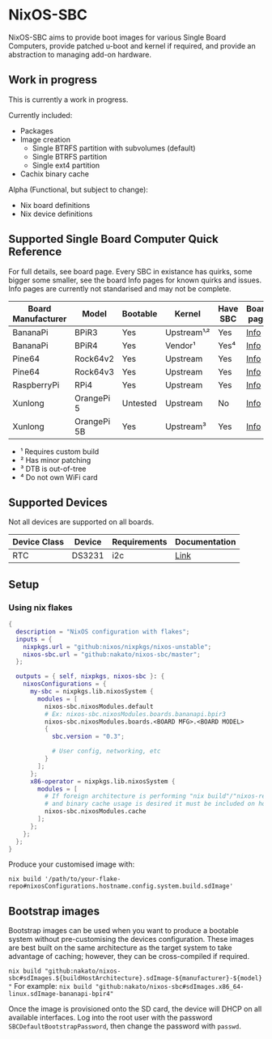 # NixOS-SBC

NixOS-SBC aims to provide boot images for various Single Board Computers,
provide patched u-boot and kernel if required, and provide an abstraction
to managing add-on hardware.


## Work in progress

This is currently a work in progress.

Currently included:
 * Packages
 * Image creation
   * Single BTRFS partition with subvolumes (default)
   * Single BTRFS partition
   * Single ext4 partition
 * Cachix binary cache

Alpha (Functional, but subject to change):
 * Nix board definitions
 * Nix device definitions


## Supported Single Board Computer Quick Reference

For full details, see board page.  Every SBC in existance has quirks, some bigger some smaller, see the board Info pages for known quirks and issues.
Info pages are currently not standarised and may not be complete.

| Board Manufacturer | Model           | Bootable | Kernel      | Have SBC | Board page |
| ------------------ | --------------- | -------- | ----------- | -------- | ---------- |
| BananaPi           | BPiR3           | Yes      | Upstream¹˒² | Yes      | [Info](/modules/boards/bananapi/bpir3/info.md) |
| BananaPi           | BPiR4           | Yes      | Vendor¹     | Yes⁴     | [Info](/modules/boards/bananapi/bpir4/info.md) |
| Pine64             | Rock64v2        | Yes      | Upstream    | Yes      | [Info](/modules/boards/pine64/rock64/info.md) |
| Pine64             | Rock64v3        | Yes      | Upstream    | Yes      | [Info](/modules/boards/pine64/rock64/info.md) |
| RaspberryPi        | RPi4            | Yes      | Upstream    | Yes      | [Info](/modules/boards/raspberrypi/rpi4/info.md) |
| Xunlong            | OrangePi 5      | Untested | Upstream    | No       | [Info](/modules/boards/xunlong/opi5/info.md) |
| Xunlong            | OrangePi 5B     | Yes      | Upstream³   | Yes      | [Info](/modules/boards/xunlong/opi5/info.md) |

* ¹ Requires custom build
* ² Has minor patching
* ³ DTB is out-of-tree
* ⁴ Do not own WiFi card

## Supported Devices

Not all devices are supported on all boards.

| Device Class | Device | Requirements | Documentation |
| ------------ | ------ | ------------ | ------------- |
| RTC          | DS3231 | i2c          | [Link](./lib/devices/rtc/ds3231/README.md) |


## Setup

### Using nix flakes

```nix
{
  description = "NixOS configuration with flakes";
  inputs = {
    nixpkgs.url = "github:nixos/nixpkgs/nixos-unstable";
    nixos-sbc.url = "github:nakato/nixos-sbc/master";
  };

  outputs = { self, nixpkgs, nixos-sbc }: {
    nixosConfigurations = {
      my-sbc = nixpkgs.lib.nixosSystem {
        modules = [
          nixos-sbc.nixosModules.default
          # Ex: nixos-sbc.nixosModules.boards.bananapi.bpir3
          nixos-sbc.nixosModules.boards.<BOARD MFG>.<BOARD MODEL>
          {
            sbc.version = "0.3";

            # User config, networking, etc
          }
        ];
      };
      x86-operator = nixpkgs.lib.nixosSystem {
        modules = [
          # If foreign architecture is performing "nix build"/"nixos-rebuild" commands targeting SBC
          # and binary cache usage is desired it must be included on host performing evaluation.
          nixos-sbc.nixosModules.cache
        ];
      };
    };
  };
}
```

Produce your customised image with:
```
nix build '/path/to/your-flake-repo#nixosConfigurations.hostname.config.system.build.sdImage'
```

## Bootstrap images

Bootstrap images can be used when you want to produce a bootable system
without pre-customising the devices configuration.  These images are best
built on the same architecture as the target system to take advantage of
caching; however, they can be cross-compiled if required.

`nix build "github:nakato/nixos-sbc#sdImages.${buildHostArchitecture}.sdImage-${manufacturer}-${model}"`
For example:
`nix build "github:nakato/nixos-sbc#sdImages.x86_64-linux.sdImage-bananapi-bpir4"`

Once the image is provisioned onto the SD card, the device will DHCP on all
available interfaces.  Log into the root user with the password
`SBCDefaultBootstrapPassword`, then change the password with `passwd`.
